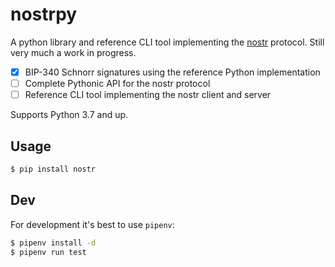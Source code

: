 # nostrpy

A python library and reference CLI tool implementing the [nostr](https://github.com/fiatjaf/nostr/) protocol. Still very much a work in progress.

- [x] BIP-340 Schnorr signatures using the reference Python implementation
- [ ] Complete Pythonic API for the nostr protocol
- [ ] Reference CLI tool implementing the nostr client and server

Supports Python 3.7 and up.

## Usage

```bash
$ pip install nostr
```

## Dev

For development it's best to use `pipenv`:

```bash
$ pipenv install -d
$ pipenv run test
```
